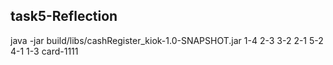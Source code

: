 ## task5-Reflection

java -jar build/libs/cashRegister_kiok-1.0-SNAPSHOT.jar 1-4 2-3 3-2 2-1 5-2 4-1 1-3 card-1111